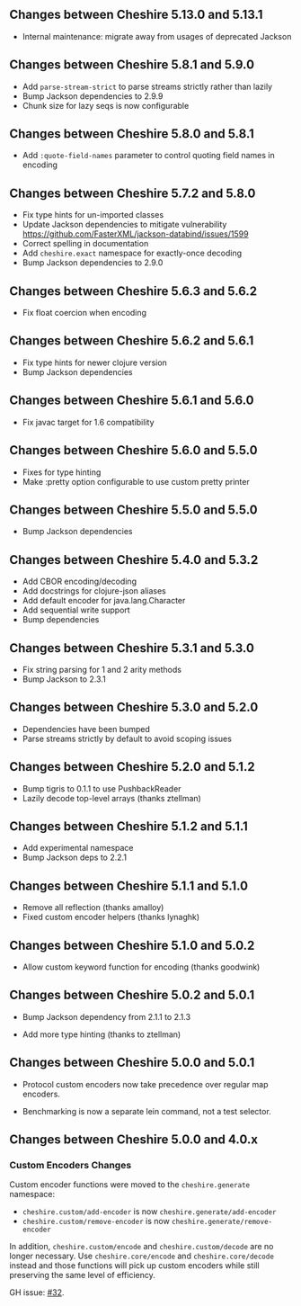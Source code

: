 ## Changes between Cheshire 5.13.0 and 5.13.1

* Internal maintenance: migrate away from usages of deprecated Jackson 

## Changes between Cheshire 5.8.1 and 5.9.0

* Add `parse-stream-strict` to parse streams strictly rather than lazily
* Bump Jackson dependencies to 2.9.9
* Chunk size for lazy seqs is now configurable

## Changes between Cheshire 5.8.0 and 5.8.1

* Add `:quote-field-names` parameter to control quoting field names in encoding

## Changes between Cheshire 5.7.2 and 5.8.0

* Fix type hints for un-imported classes
* Update Jackson dependencies to mitigate vulnerability https://github.com/FasterXML/jackson-databind/issues/1599
* Correct spelling in documentation
* Add `cheshire.exact` namespace for exactly-once decoding
* Bump Jackson dependencies to 2.9.0

## Changes between Cheshire 5.6.3 and 5.6.2

* Fix float coercion when encoding

## Changes between Cheshire 5.6.2 and 5.6.1

* Fix type hints for newer clojure version
* Bump Jackson dependencies

## Changes between Cheshire 5.6.1 and 5.6.0

* Fix javac target for 1.6 compatibility

## Changes between Cheshire 5.6.0 and 5.5.0

* Fixes for type hinting
* Make :pretty option configurable to use custom pretty printer

## Changes between Cheshire 5.5.0 and 5.5.0

* Bump Jackson dependencies

## Changes between Cheshire 5.4.0 and 5.3.2

* Add CBOR encoding/decoding
* Add docstrings for clojure-json aliases
* Add default encoder for java.lang.Character
* Add sequential write support
* Bump dependencies

## Changes between Cheshire 5.3.1 and 5.3.0

* Fix string parsing for 1 and 2 arity methods
* Bump Jackson to 2.3.1

## Changes between Cheshire 5.3.0 and 5.2.0

* Dependencies have been bumped
* Parse streams strictly by default to avoid scoping issues

## Changes between Cheshire 5.2.0 and 5.1.2

* Bump tigris to 0.1.1 to use PushbackReader
* Lazily decode top-level arrays (thanks ztellman)

## Changes between Cheshire 5.1.2 and 5.1.1

* Add experimental namespace
* Bump Jackson deps to 2.2.1

## Changes between Cheshire 5.1.1 and 5.1.0

* Remove all reflection (thanks amalloy)
* Fixed custom encoder helpers (thanks lynaghk)

## Changes between Cheshire 5.1.0 and 5.0.2

* Allow custom keyword function for encoding (thanks goodwink)

## Changes between Cheshire 5.0.2 and 5.0.1

* Bump Jackson dependency from 2.1.1 to 2.1.3

* Add more type hinting (thanks to ztellman)

## Changes between Cheshire 5.0.0 and 5.0.1

* Protocol custom encoders now take precedence over regular map
  encoders.

* Benchmarking is now a separate lein command, not a test selector.

## Changes between Cheshire 5.0.0 and 4.0.x

### Custom Encoders Changes

Custom encoder functions were moved to the `cheshire.generate` namespace:

 * `cheshire.custom/add-encoder` is now `cheshire.generate/add-encoder`
 * `cheshire.custom/remove-encoder` is now `cheshire.generate/remove-encoder`

In addition, `cheshire.custom/encode` and `cheshire.custom/decode` are no longer
necessary. Use `cheshire.core/encode` and `cheshire.core/decode` instead and
those functions will pick up custom encoders while still preserving the same
level of efficiency.

GH issue: [#32](https://github.com/dakrone/cheshire/issues/32).
